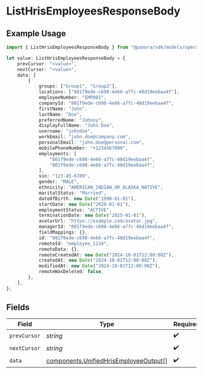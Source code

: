 # ListHrisEmployeesResponseBody

## Example Usage

```typescript
import { ListHrisEmployeesResponseBody } from "@panora/sdk/models/operations";

let value: ListHrisEmployeesResponseBody = {
    prevCursor: "<value>",
    nextCursor: "<value>",
    data: [
        {
            groups: ["Group1", "Group2"],
            locations: ["801f9ede-c698-4e66-a7fc-48d19eebaa4f"],
            employeeNumber: "EMP001",
            companyId: "801f9ede-c698-4e66-a7fc-48d19eebaa4f",
            firstName: "John",
            lastName: "Doe",
            preferredName: "Johnny",
            displayFullName: "John Doe",
            username: "johndoe",
            workEmail: "john.doe@company.com",
            personalEmail: "john.doe@personal.com",
            mobilePhoneNumber: "+1234567890",
            employments: [
                "801f9ede-c698-4e66-a7fc-48d19eebaa4f",
                "801f9ede-c698-4e66-a7fc-48d19eebaa4f",
            ],
            ssn: "123-45-6789",
            gender: "MALE",
            ethnicity: "AMERICAN_INDIAN_OR_ALASKA_NATIVE",
            maritalStatus: "Married",
            dateOfBirth: new Date("1990-01-01"),
            startDate: new Date("2020-01-01"),
            employmentStatus: "ACTIVE",
            terminationDate: new Date("2025-01-01"),
            avatarUrl: "https://example.com/avatar.jpg",
            managerId: "801f9ede-c698-4e66-a7fc-48d19eebaa4f",
            fieldMappings: {},
            id: "801f9ede-c698-4e66-a7fc-48d19eebaa4f",
            remoteId: "employee_1234",
            remoteData: {},
            remoteCreatedAt: new Date("2024-10-01T12:00:00Z"),
            createdAt: new Date("2024-10-01T12:00:00Z"),
            modifiedAt: new Date("2024-10-01T12:00:00Z"),
            remoteWasDeleted: false,
        },
    ],
};
```

## Fields

| Field                                                                                          | Type                                                                                           | Required                                                                                       | Description                                                                                    |
| ---------------------------------------------------------------------------------------------- | ---------------------------------------------------------------------------------------------- | ---------------------------------------------------------------------------------------------- | ---------------------------------------------------------------------------------------------- |
| `prevCursor`                                                                                   | *string*                                                                                       | :heavy_check_mark:                                                                             | N/A                                                                                            |
| `nextCursor`                                                                                   | *string*                                                                                       | :heavy_check_mark:                                                                             | N/A                                                                                            |
| `data`                                                                                         | [components.UnifiedHrisEmployeeOutput](../../models/components/unifiedhrisemployeeoutput.md)[] | :heavy_check_mark:                                                                             | N/A                                                                                            |